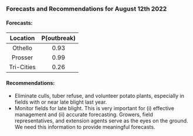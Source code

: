 ###  Forecasts and Recommendations for August 12th 2022
#### Forecasts:

| Location | P(outbreak) |
| :---: | :---: |
| Othello | 0.93 |
| Prosser | 0.99 |
| Tri-Cities | 0.26 |

#### Recommendations:

* Eliminate culls, tuber refuse, and volunteer potato plants, especially in fields with or near late blight last year.
* Monitor fields for late blight. This is very important for (i) effective management and (ii) accurate forecasting. Growers, field representatives, and extension agents serve as the eyes on the ground. We need this information to provide meaningful forecasts.
